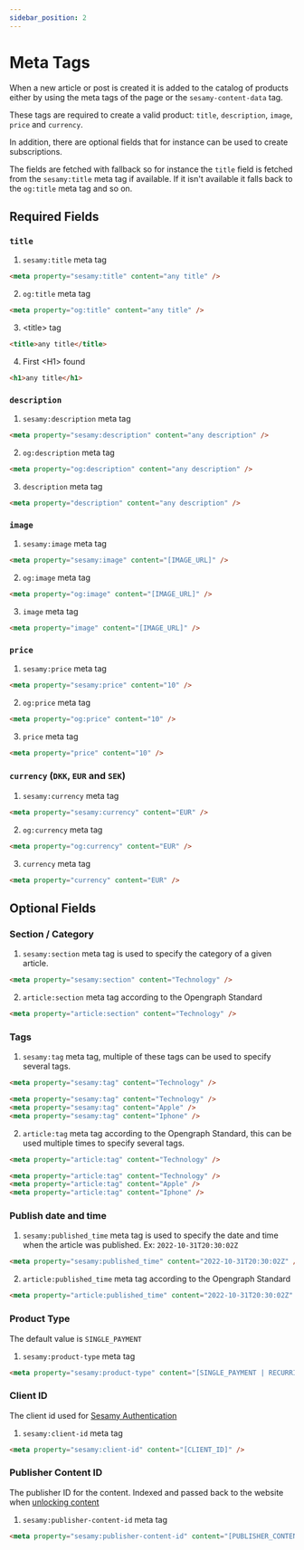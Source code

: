 ```yaml
---
sidebar_position: 2
---
```


# Meta Tags

When a new article or post is created it is added to the catalog of products either by using the meta tags of the page or the `sesamy-content-data` tag.

These tags are required to create a valid product: `title`, `description`, `image`, `price` and `currency`.

In addition, there are optional fields that for instance can be used to create subscriptions.

The fields are fetched with fallback so for instance the `title` field is fetched from the `sesamy:title` meta tag if available. If it isn't available it falls back to the `og:title` meta tag and so on.

## Required Fields

### `title`

1. `sesamy:title` meta tag

```html
<meta property="sesamy:title" content="any title" />
```

2. `og:title` meta tag

```html
<meta property="og:title" content="any title" />
```

3. <title\> tag

```html
<title>any title</title>
```

4. First <H1\> found

```html
<h1>any title</h1>
```

### `description`

1. `sesamy:description` meta tag

```html
<meta property="sesamy:description" content="any description" />
```

2. `og:description` meta tag

```html
<meta property="og:description" content="any description" />
```

3. `description` meta tag

```html
<meta property="description" content="any description" />
```

### `image`

1. `sesamy:image` meta tag

```html
<meta property="sesamy:image" content="[IMAGE_URL]" />
```

2. `og:image` meta tag

```html
<meta property="og:image" content="[IMAGE_URL]" />
```

3. `image` meta tag

```html
<meta property="image" content="[IMAGE_URL]" />
```

### `price`

1. `sesamy:price` meta tag

```html
<meta property="sesamy:price" content="10" />
```

2. `og:price` meta tag

```html
<meta property="og:price" content="10" />
```

3. `price` meta tag

```html
<meta property="price" content="10" />
```

### `currency` (`DKK`, `EUR` and `SEK`)

1. `sesamy:currency` meta tag

```html
<meta property="sesamy:currency" content="EUR" />
```

2. `og:currency` meta tag

```html
<meta property="og:currency" content="EUR" />
```

3. `currency` meta tag

```html
<meta property="currency" content="EUR" />
```

## Optional Fields

### Section / Category

1. `sesamy:section` meta tag is used to specify the category of a given article.

```html
<meta property="sesamy:section" content="Technology" />
```

2. `article:section` meta tag according to the Opengraph Standard

```html
<meta property="article:section" content="Technology" />
```

### Tags

1. `sesamy:tag` meta tag, multiple of these tags can be used to specify several tags.

```html
<meta property="sesamy:tag" content="Technology" />
```

```html
<meta property="sesamy:tag" content="Technology" />
<meta property="sesamy:tag" content="Apple" />
<meta property="sesamy:tag" content="Iphone" />
```

2. `article:tag` meta tag according to the Opengraph Standard, this can be used multiple times to specify several tags.

```html
<meta property="article:tag" content="Technology" />
```

```html
<meta property="article:tag" content="Technology" />
<meta property="article:tag" content="Apple" />
<meta property="article:tag" content="Iphone" />
```

### Publish date and time

1. `sesamy:published_time` meta tag is used to specify the date and time when the article was published. Ex: `2022-10-31T20:30:02Z`

```html
<meta property="sesamy:published_time" content="2022-10-31T20:30:02Z" />
```

2. `article:published_time` meta tag according to the Opengraph Standard

```html
<meta property="article:published_time" content="2022-10-31T20:30:02Z" />
```

### Product Type

The default value is `SINGLE_PAYMENT`

1. `sesamy:product-type` meta tag

```html
<meta property="sesamy:product-type" content="[SINGLE_PAYMENT | RECURRING]" />
```

### Client ID

The client id used for [Sesamy Authentication](/docs/products/authentication)

1. `sesamy:client-id` meta tag

```html
<meta property="sesamy:client-id" content="[CLIENT_ID]" />
```

### Publisher Content ID

The publisher ID for the content. Indexed and passed back to the website when [unlocking content](/docs/integration/cms/unlocking-content.md)

1. `sesamy:publisher-content-id` meta tag

```html
<meta property="sesamy:publisher-content-id" content="[PUBLISHER_CONTENT_ID]" />
```
